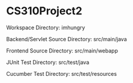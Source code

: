 # CS310Project2

Workspace Directory: imhungry

Backend/Servlet Source Directory: src/main/java

Frontend Source Directory: src/main/webapp

JUnit Test Directory: src/test/java

Cucumber Test Directory: src/test/resources
